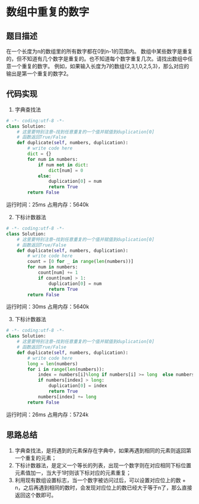 # 数组中重复的数字 


## 题目描述

在一个长度为n的数组里的所有数字都在0到n-1的范围内。 数组中某些数字是重复的，但不知道有几个数字是重复的。也不知道每个数字重复几次。请找出数组中任意一个重复的数字。 例如，如果输入长度为7的数组{2,3,1,0,2,5,3}，那么对应的输出是第一个重复的数字2。


## 代码实现

1. 字典查找法
```python
# -*- coding:utf-8 -*-
class Solution:
    # 这里要特别注意~找到任意重复的一个值并赋值到duplication[0]
    # 函数返回True/False
    def duplicate(self, numbers, duplication):
        # write code here
        dict = {} 
        for num in numbers: 
            if num not in dict: 
                dict[num] = 0 
            else: 
                duplication[0] = num 
                return True
        return False
```
运行时间：25ms
占用内存：5640k

2. 下标计数器法
```python
# -*- coding:utf-8 -*-
class Solution:
    # 这里要特别注意~找到任意重复的一个值并赋值到duplication[0]
    # 函数返回True/False
    def duplicate(self, numbers, duplication):
        # write code here
        count = [0 for _ in range(len(numbers))]
        for num in numbers:
            count[num] += 1
            if count[num] > 1:
                duplication[0] = num
                return True
        return False

```
运行时间：30ms
占用内存：5640k


3. 下标计数器法
```python
# -*- coding:utf-8 -*-
class Solution:
    # 这里要特别注意~找到任意重复的一个值并赋值到duplication[0]
    # 函数返回True/False
    def duplicate(self, numbers, duplication):
        # write code here
        long = len(numbers) 
        for i in range(len(numbers)): 
            index = numbers[i]%long if numbers[i] >= long  else numbers[i] 
            if numbers[index] > long: 
                duplication[0] = index 
                return True 
            numbers[index] += long 
        return False
```
运行时间：26ms
占用内存：5724k


## 思路总结
1. 字典查找法，是将遇到的元素保存在字典中，如果再遇到相同的元素则返回第一个重复的元素；
2. 下标计数器法，是定义一个等长的列表，出现一个数字则在对应相同下标位置元素值加一，当大于1时则该下标对应的元素重复；
3. 利用现有数组设置标志，当一个数字被访问过后，可以设置对应位上的数 + n，之后再遇到相同的数时，会发现对应位上的数已经大于等于n了，那么直接返回这个数即可。